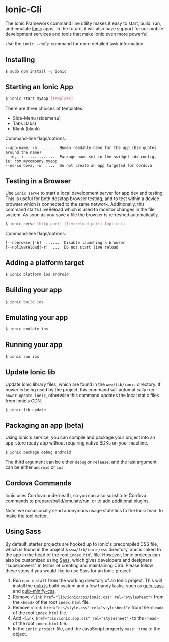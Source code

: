 Ionic-Cli
=========

The Ionic Framework command line utility makes it easy to start, build, run, and emulate [Ionic](http://ionicframework.com/) apps. In the future, it will also have support for our mobile development services and tools that make Ionic even more powerful.

Use the `ionic --help` command for more detailed task information.

## Installing

```bash
$ sudo npm install -g ionic
```

## Starting an Ionic App

```bash
$ ionic start myApp [template]
```

There are three choices of templates:

* Side-Menu (sidemenu)
* Tabs (tabs)
* Blank (blank)

Command-line flags/options:

    --app-name, -a  ......  Human readable name for the app (Use quotes around the name)
    --id, -i  ............  Package name set in the <widget id> config, ie: com.mycompany.myapp
    --no-cordova, -w  ....  Do not create an app targeted for Cordova


## Testing in a Browser

Use `ionic serve` to start a local development server for app dev and testing. This is useful for both desktop browser testing, and to test within a device browser which is connected to the same network. Additionally, this command starts LiveReload which is used to monitor changes in the file system. As soon as you save a file the browser is refreshed automatically.

```bash
$ ionic serve [http-port] [livereload-port] [options]
```

Command-line flags/options:

    [--nobrowser|-b]  ......  Disable launching a browser
    [--nolivereload|-r]  ...  Do not start live reload


## Adding a platform target

```bash
$ ionic platform ios android
```

## Building your app

```bash
$ ionic build ios
```

## Emulating your app

```bash
$ ionic emulate ios
```

## Running your app

```bash
$ ionic run ios
```

## Update Ionic lib

Update Ionic library files, which are found in the `www/lib/ionic` directory. If bower is being used
by the project, this command will automatically run `bower update ionic`, otherwise this command updates 
the local static files from Ionic's CDN.

```bash
$ ionic lib update
```


## Packaging an app (beta)

Using Ionic's service, you can compile and package your project into an app-store ready app without
requiring native SDKs on your machine.

```bash
$ ionic package debug android
```

The third argument can be either `debug` or `release`, and the last argument can be either `android` or `ios`.


## Cordova Commands

Ionic uses Cordova underneath, so you can also substitute Cordova commands to prepare/build/emulate/run, or to add additional plugins.

Note: we occasionally send anonymous usage statistics to the Ionic team to make the tool better.


## Using Sass

By default, starter projects are hooked up to Ionic's precompiled CSS file, which is found in the project's `www/lib/ionic/css` directory, and is linked to the app in the head of the root `index.html` file. However, Ionic projects can also be customized using [Sass](http://sass-lang.com/), which gives developers and designers "superpowers" in terms of creating and maintaining CSS. Please follow these steps if you would like to use Sass for an Ionic project:

1) Run `npm install` from the working directory of an Ionic project. This will install the [gulp.js](http://gulpjs.com/) build system and a few handy tasks, such as [gulp-sass](https://www.npmjs.org/package/gulp-sass) and [gulp-minify-css](https://www.npmjs.org/package/gulp-minify-css).
2) Remove `<link href="lib/ionic/css/ionic.css" rel="stylesheet">` from the `<head>` of the root `index.html` file.
3) Remove `<link href="css/style.css" rel="stylesheet">` from the `<head>` of the root `index.html` file.
4) Add `<link href="css/ionic.app.css" rel="stylesheet">` to the `<head>` of the root `index.html` file.
5) In the `ionic.project` file, add the JavaScript property `sass: true` to the object.

